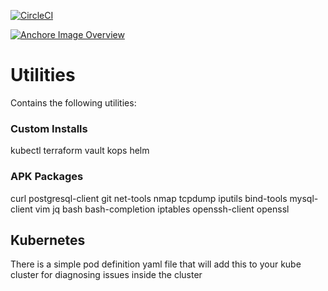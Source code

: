 [![CircleCI](https://circleci.com/gh/sudermanjr/utilities/tree/master.svg?style=svg)](https://circleci.com/gh/sudermanjr/utilities/tree/master)

[![Anchore Image Overview](https://anchore.io/service/badges/image/adab6997e6158bfcac439243c9f3014ce85a18ee634c14d80265337174ab574e)](https://anchore.io/image/dockerhub/sudermanjr%2Futilities%3Alatest)

# Utilities

Contains the following utilities:

### Custom Installs
kubectl
terraform
vault
kops
helm

### APK Packages
curl
postgresql-client
git
net-tools
nmap
tcpdump
iputils
bind-tools
mysql-client
vim
jq
bash
bash-completion
iptables
openssh-client
openssl

## Kubernetes

There is a simple pod definition yaml file that will add this to your kube cluster for diagnosing issues inside the cluster
